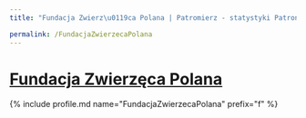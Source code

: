 ```yaml
---
title: "Fundacja Zwierz\u0119ca Polana | Patromierz - statystyki Patronite.pl"

permalink: /FundacjaZwierzecaPolana
---
```


# [Fundacja Zwierzęca Polana](https://patronite.pl/FundacjaZwierzecaPolana)

{% include profile.md name="FundacjaZwierzecaPolana" prefix="f" %}
